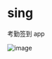 # sing
考勤签到  app

![image](http://xinxinapi.icu:9999/%E8%80%83%E5%8B%A4%E7%AD%BE%E5%88%B0.png?raw=true)
